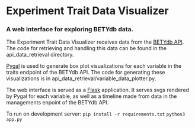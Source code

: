# Experiment Trait Data Visualizer
### A web interface for exploring BETYdb data.

The Experiment Trait Data Visualizer receives data from the [BETYdb API](https://pecan.gitbooks.io/betydb-data-access/content/).
The code for retrieving and handling this data can be found in the api_data_retrieval directory.

[Pygal](http://pygal.org/en/stable/) is used to generate box plot visualizations for each variable in the traits endpoint of the BETYdb API.
The code for generating these visualizations is in api_data_retrieval/variable_data_plotter.py.

The web interface is served as a [Flask](http://flask.pocoo.org/) application.
It serves svgs rendered by Pygal for each variable, as well as a timeline made from data in the managements enpoint of the BETYdb API.

To run on development server:
`pip install -r requirements.txt`
`python3 app.py`

